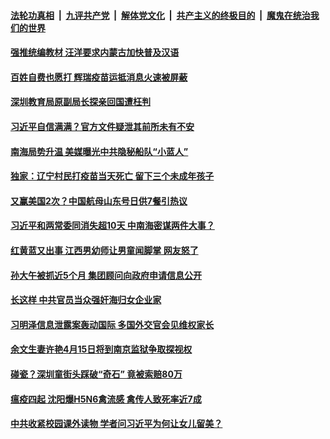 

####  [法轮功真相](../../../../basic/blob/master/README.md?t=04150902) &nbsp;|&nbsp; [九评共产党](../../../../9ping.md/blob/master/README.md?t=04150902) &nbsp;|&nbsp; [解体党文化](../../../../jtdwh.md/blob/master/README.md?t=04150902)  &nbsp;|&nbsp; [共产主义的终极目的](../../../../gczydzjmd.md/blob/master/README.md?t=04150902) &nbsp;|&nbsp; [魔鬼在统治我们的世界](../../../../mgztzwmdsj.md/blob/master/README.md?t=04150902) 

#### [强推统编教材 汪洋要求内蒙古加快普及汉语](../pages/soh5/495128.md?t=04150902) 
#### [百姓自费也愿打 辉瑞疫苗运抵消息火速被屏蔽](../pages/soh5/495101.md?t=04150902) 
#### [深圳教育局原副局长探亲回国遭枉判](../pages/soh5/495062.md?t=04150902) 
#### [习近平自信满满？官方文件疑泄其前所未有不安](../pages/soh5/494987.md?t=04150902) 
#### [南海局势升温 美媒曝光中共隐秘船队“小蓝人”](../pages/soh5/494936.md?t=04150902) 
#### [独家：辽宁村民打疫苗当天死亡 留下三个未成年孩子](../pages/soh5/494942.md?t=04150902) 
#### [又赢美国2次？中国航母山东号日供7餐引热议 ](../pages/soh5/494912.md?t=04150902) 
#### [习近平和两常委同消失超10天 中南海密谋两件大事？](../pages/soh5/494909.md?t=04150902) 
#### [红黄蓝又出事 江西男幼师让男童闻脚掌 网友怒了](../pages/soh5/494855.md?t=04150902) 
#### [孙大午被抓近5个月 集团顾问向政府申请信息公开](../pages/soh5/494813.md?t=04150902) 
#### [长这样 中共官员当众强奸海归女企业家](../pages/soh5/494804.md?t=04150902) 
#### [习明泽信息泄露案轰动国际 多国外交官会见维权家长](../pages/soh5/494798.md?t=04150902) 
#### [余文生妻许艳4月15日将到南京监狱争取探视权](../pages/soh5/494786.md?t=04150902) 
#### [碰瓷？深圳童街头踩破“奇石” 竟被索赔80万](../pages/soh5/494756.md?t=04150902) 
#### [瘟疫四起 沈阳爆H5N6禽流感 禽传人致死率近7成](../pages/soh5/494750.md?t=04150902) 
#### [中共收紧校园课外读物 学者问习近平为何让女儿留美？](../pages/soh5/494603.md?t=04150902) 
